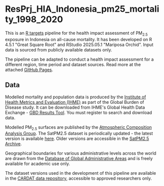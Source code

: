 # ResPrj_HIA_Indonesia_pm25_mortality_1998_2020

This is an [R targets](https://github.com/ropensci/targets) pipeline for the health impact assessment of PM<sub>2.5</sub> exposure in Indonesia on all-cause mortality. It has been developed on R 4.5.1 "Great Square Root" and RStudio 2025.05.1 "Mariposa Orchid". Input data is sourced from publicly available datasets only.

The pipeline can be adapted to conduct a health impact assessment for a different region, time period and dataset sources. Read more at the attached [GitHub Pages](https://cardat.github.io/ResPrj_HIA_Indonesia_pm25_mortality_1998_2020/).

## Data

Modelled mortality and population data is produced by the [Institute of Health Metrics and Evaluation (IHME)](https://www.healthdata.org/) as part of the Global Burden of Disease study. It can be downloaded from IHME's Global Health Data Exchange - [GBD Results Tool](https://vizhub.healthdata.org/gbd-results/). You must register to search and download data. 

Modelled PM<sub>2.5</sub> surfaces are published by the [Atmospheric Composition Analysis Group](https://sites.wustl.edu/acag/). The SatPM2.5 dataset is periodically updated - the latest version is available [here](https://sites.wustl.edu/acag/datasets/surface-pm2-5/). Older versions are accessible in the [SatPM2.5 Archive](https://sites.wustl.edu/acag/datasets/surface-pm2-5-archive/).

Geographical boundaries for various administrative levels across the world are drawn from the [Database of Global Administrative Areas](https://gadm.org/index.html) and is freely available for academic use only.

The dataset versions used in the development of this pipeline are available in the [CARDAT data repository](https://cloud.car-dat.org/), accessible to approved researchers only.


